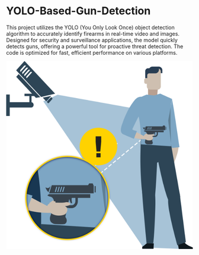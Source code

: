 # YOLO-Based-Gun-Detection
This project utilizes the YOLO (You Only Look Once) object detection algorithm to accurately identify firearms in real-time video and images. Designed for security and surveillance applications, the model quickly detects guns, offering a powerful tool for proactive threat detection. The code is optimized for fast, efficient performance on various platforms.

![alt text](https://github.com/EslamWalid/YOLO-Based-Gun-Detection/blob/main/creatividad-wp-detecc.png)
